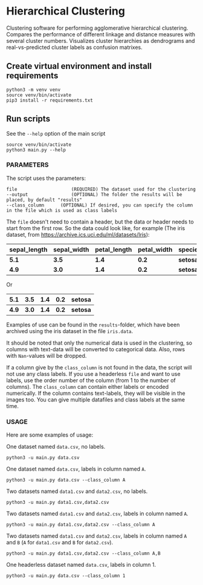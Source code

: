 # Hierarchical Clustering
Clustering software for performing agglomerative hierarchical clustering. 
Compares the performance of different linkage and distance measures with several cluster numbers. 
Visualizes cluster hierarchies as dendrograms and real-vs-predicted cluster labels as confusion matrixes.

## Create virtual environment and install requirements
```
python3 -m venv venv
source venv/bin/activate
pip3 install -r requirements.txt
```
## Run scripts
See the `--help` option of the main script
```
source venv/bin/activate
python3 main.py --help
```

### PARAMETERS
The script uses the parameters:
```
file					(REQUIRED) The dataset used for the clustering
--output				(OPTIONAL) The folder the results will be placed, by default "results"
--class_column		(OPTIONAL) If desired, you can specify the column in the file which is used as class labels
```

The `file` doesn't need to contain a header, but the data or header needs to start from the first row. So the data could look like, for example (The iris dataset, from https://archive.ics.uci.edu/ml/datasets/Iris):

| sepal_length | sepal_width | petal_length | petal_width | species |
| --- | --- | --- | --- | --- |
| __5.1__ | __3.5__ | __1.4__ | __0.2__ | __setosa__ |
| __4.9__ | __3.0__ | __1.4__ | __0.2__ | __setosa__ |

Or

| 5.1 | 3.5 | 1.4 | 0.2 | setosa |
| --- | --- | --- | --- | --- |
| __4.9__ | __3.0__ | __1.4__ | __0.2__ | __setosa__ |

Examples of use can be found in the `results`-folder, which have been archived using the iris dataset in the file `iris.data`.

It should be noted that only the numerical data is used in the clustering, so columns with text-data will be converted to categorical data. Also, rows with `Nan`-values will be dropped.

If a column give by the  `class_column` is not found in the data, the script will not use any class labels. If you use a headerless `file` and want to use labels, use the order number of the column (from 1 to the number of columns).
The `class_column` can contain either labels or encoded numerically. If the column contains text-labels, they will be visible in the images too. You can give multiple datafiles and class labels at the same time. 

### USAGE
Here are some examples of usage:

One dataset named `data.csv`, no labels.
```
python3 -u main.py data.csv
```
One dataset named `data.csv`, labels in column named `A`.
```
python3 -u main.py data.csv --class_column A
```
Two datasets named `data1.csv` and `data2.csv`, no labels.
```
python3 -u main.py data1.csv,data2.csv
```
Two datasets named `data1.csv` and `data2.csv`, labels in column named `A`.
```
python3 -u main.py data1.csv,data2.csv --class_column A
```
Two datasets named `data1.csv` and `data2.csv`, labels in column named `A` and `B` (`A` for `data1.csv` and `B` for `data2.csv`).
```
python3 -u main.py data1.csv,data2.csv --class_column A,B
```
One headerless dataset named `data.csv`, labels in column 1.
```
python3 -u main.py data.csv --class_column 1
```


